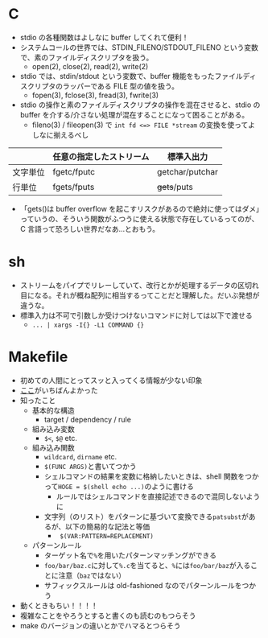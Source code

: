 # C

- stdio の各種関数はよしなに buffer してくれて便利！
- システムコールの世界では、STDIN_FILENO/STDOUT_FILENO という変数で、素のファイルディスクリプタを扱う。
  - open(2), close(2), read(2), write(2)
- stdio では、stdin/stdout という変数で、buffer 機能をもったファイルディスクリプタのラッパーである FILE 型の値を扱う。
  - fopen(3), fclose(3), fread(3), fwrite(3)
- stdio の操作と素のファイルディスクリプタの操作を混在させると、stdio の buffer を介する/介さない処理が混在することになって困ることがある。
  - fileno(3) / fileopen(3) で `int fd <=> FILE *stream` の変換を使ってよしなに揃えるべし

|          | 任意の指定したストリーム | 標準入出力      |
| -------- | ------------------------ | --------------- |
| 文字単位 | fgetc/fputc              | getchar/putchar |
| 行単位   | fgets/fputs              | ~~gets~~/puts   |

- 「gets()は buffer overflow を起こすリスクがあるので絶対に使ってはダメ」っていうの、そういう関数がふつうに使える状態で存在しているってのが、C 言語って恐ろしい世界だなあ...とおもう。

# sh

- ストリームをパイプでリレーしていて、改行とかが処理するデータの区切れ目になる。それが概ね配列に相当するってことだと理解した。だいぶ発想が違うな。
- 標準入力は不可で引数しか受けつけないコマンドに対しては以下で渡せる
  - `... | xargs -I{} -L1 COMMAND {}`

# Makefile

- 初めての人間にとってスッと入ってくる情報が少ない印象
- [ここ](http://quruli.ivory.ne.jp/document/make_3.79.1/make-jp_toc.html#SEC_Contents)がいちばんよかった
- 知ったこと
  - 基本的な構造
    - target / dependency / rule
  - 組み込み変数
    - `$<`, `$@` etc.
  - 組み込み関数
    - `wildcard`, `dirname` etc.
    - `$(FUNC ARGS)`と書いてつかう
    - シェルコマンドの結果を変数に格納したいときは、shell 関数をつかって`HOGE = $(shell echo ...)`のように書ける
      - ルールではシェルコマンドを直接記述できるので混同しないように
    - 文字列（のリスト）をパターンに基づいて変換できる`patsubst`があるが、以下の簡易的な記法と等価
      - ` $(VAR:PATTERN=REPLACEMENT)`
  - パターンルール
    - ターゲット名で`%`を用いたパターンマッチングができる
    - `foo/bar/baz.c`に対して`%.c`を当てると、`%`には`foo/bar/baz`が入ることに注意（`baz`ではない）
    - サフィックスルールは old-fashioned なのでパターンルールをつかう
- 動くときもちい！！！！
- 複雑なことをやろうとすると書くのも読むのもつらそう
- make のバージョンの違いとかでハマるとつらそう
